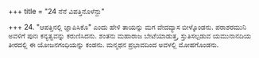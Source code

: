 +++
title = "24 ನೆನೆ ವಿಪತ್ತಿನೊಳೆನ್ದು"

+++
24. "ಆಪತ್ತಿನಲ್ಲಿ ಜ್ಞಾಪಿಸಿಕೊ" ಎಂದು ಹೇಳಿ ತಾಯನ್ನು ಮಗ ವೇದವ್ಯಾಸ ಬೀಳ್ಕೊಂಡನು. ಪರಾಶರಮುನಿ ಅವಳಿಗೆ ಪುನಃ ಕನ್ಯತ್ವವನ್ನು ಕರುಣಿಸಿದನು. ಶಂತನು ಮಹಾರಾಜ ಬೇಟೆಯಾಡುತ್ತ, ಸ್ತುತಿಸಲ್ಪಡುವ ಯಮುನಾನದಿಯ ತೀರದಲ್ಲಿ ಈ ಯೋಜನಗಂಧಿಯನ್ನು ಕಂಡನು. ಮನ್ಮಥನ ಪ್ರಭಾವದಿಂದ ಅವಳಲ್ಲಿ ಮೋಹಗೊಂಡನು.